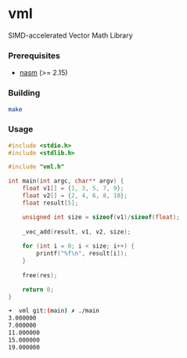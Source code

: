 # vml
SIMD-accelerated Vector Math Library
### Prerequisites
+ [nasm](https://www.nasm.us "Nasm project page") (>= 2.15)

### Building
```bash
make
```
### Usage
```C
#include <stdio.h>
#include <stdlib.h>

#include "vml.h"

int main(int argc, char** argv) {
    float v1[] = {1, 3, 5, 7, 9};
    float v2[] = {2, 4, 6, 8, 10};
    float result[5];

    unsigned int size = sizeof(v1)/sizeof(float);
    
    _vec_add(result, v1, v2, size);
 
    for (int i = 0; i < size; i++) {
        printf("%f\n", result[i]);
    }
    
    free(res);

    return 0;
}
```
```bash
➜  vml git:(main) ✗ ./main 
3.000000
7.000000
11.000000
15.000000
19.000000
```

